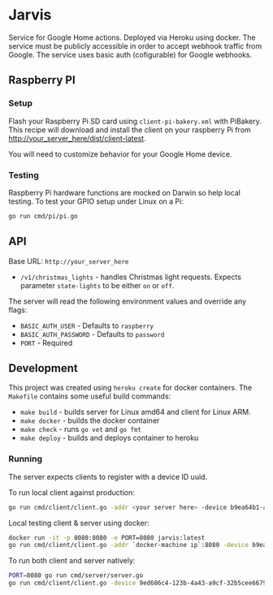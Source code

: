# Jarvis

Service for Google Home actions. Deployed via Heroku using docker. The service must be publicly accessible in order to accept webhook traffic from Google. The service uses basic auth (cofigurable) for Google webhooks.

## Raspberry PI

### Setup

Flash your Raspberry Pi SD card using `client-pi-bakery.xml` with PiBakery. This recipe will download and install the client on your raspberry Pi from [http://your_server_here/dist/client-latest](http://your_server_here/dist/client-latest).

You will need to customize behavior for your Google Home device.

### Testing

Raspberry Pi hardware functions are mocked on Darwin so help local testing. To test your GPIO setup under Linux on a Pi:

```bash
go run cmd/pi/pi.go
```

## API

Base URL: `http://your_server_here`

* `/v1/christmas_lights` - handles Christmas light requests. Expects parameter `state-lights` to be either `on` or `off`.

The server will read the following environment values and override any flags:

* `BASIC_AUTH_USER` - Defaults to `raspberry`
* `BASIC_AUTH_PASSWORD` - Defaults to `password`
* `PORT` - Required

## Development

This project was created using `heroku create` for docker containers. The `Makefile` contains some useful build commands:

* `make build` - builds server for Linux amd64 and client for Linux ARM.
* `make docker` - builds the docker container
* `make check` - runs `go vet` and `go fmt`
* `make deploy` - builds and deploys container to heroku

### Running

The server expects clients to register with a device ID uuid.

To run local client against production:

```bash
go run cmd/client/client.go -addr <your server here> -device b9ea64b1-a00d-479f-92e4-e0f0a9a88692
```

Local testing client & server using docker:

```bash
docker run -it -p 8080:8080 -e PORT=8080 jarvis:latest
go run cmd/client/client.go -addr `docker-machine ip`:8080 -device b9ea64b1-a00d-479f-92e4-e0f0a9a88692
```

To run both client and server natively:

```bash
PORT=8080 go run cmd/server/server.go
go run cmd/client/client.go -device 9ed686c4-123b-4a43-a9cf-32b5cee6679c -addr localhost:8080
```
